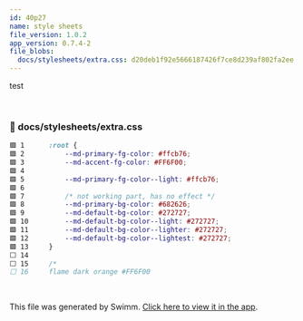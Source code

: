 ```yaml
---
id: 40p27
name: style sheets
file_version: 1.0.2
app_version: 0.7.4-2
file_blobs:
  docs/stylesheets/extra.css: d20deb1f92e5666187426f7ce8d239af802fa2ee
---
```


test

<br/>

<!-- NOTE-swimm-snippet: the lines below link your snippet to Swimm -->
### 📄 docs/stylesheets/extra.css
```css
🟩 1      :root {
🟩 2          --md-primary-fg-color: #ffcb76;
🟩 3          --md-accent-fg-color: #FF6F00;
🟩 4      
🟩 5          --md-primary-fg-color--light: #ffcb76;
🟩 6      
🟩 7          /* not working part, has no effect */
🟩 8          --md-primary-bg-color: #682626;
🟩 9          --md-default-bg-color: #272727;
🟩 10         --md-default-bg-color--light: #272727;
🟩 11         --md-default-bg-color--lighter: #272727;
🟩 12         --md-default-bg-color--lightest: #272727;
🟩 13     }
⬜ 14     
⬜ 15     /*
⬜ 16     flame dark orange #FF6F00
```

<br/>

This file was generated by Swimm. [Click here to view it in the app](https://swimm.io/link?l=c3dpbW0lM0ElMkYlMkZyZXBvcyUyRloybDBhSFZpSlROQkpUTkJjbVZqYVhCbGN5VXpRU1V6UVdWdGFXeHBlV0YwY21GcmFIUmxibUpsY21jJTNEJTJGZG9jcyUyRjQwcDI3).
